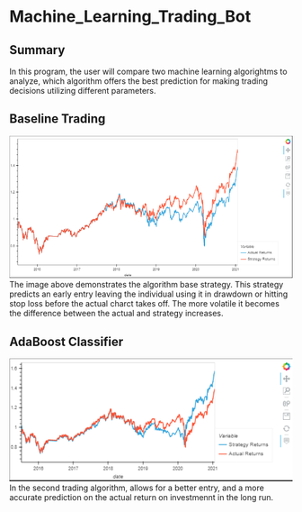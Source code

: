 # Machine_Learning_Trading_Bot
## Summary
In this program, the user will compare two machine learning algorightms to analyze, which algorithm offers the best prediction for making trading decisions utilizing different parameters. 

## Baseline Trading  
 ![](images/baseline_trading.PNG)  
 The image above demonstrates the algorithm base strategy. This strategy predicts an early entry leaving the individual using it in drawdown or hitting stop loss before the actual charct takes off. The more volatile it becomes the difference between the actual and strategy increases. 
## AdaBoost Classifier  
![](images/Adaboostclassifier.PNG)  
In the second trading algorithm, allows for a better entry, and a more accurate prediction on the actual return on investmennt in the long run. 
